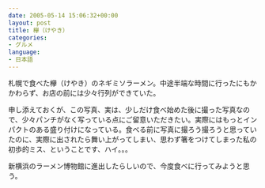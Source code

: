 ```yaml
---
date: 2005-05-14 15:06:32+00:00
layout: post
title: 欅（けやき）
categories:
- グルメ
language:
- 日本語
---
```


札幌で食べた欅（けやき）のネギミソラーメン。中途半端な時間に行ったにもかかわらず、お店の前には少々行列ができていた。

申し添えておくが、この写真、実は、少しだけ食べ始めた後に撮った写真なので、少々パンチがなく写っている点にご留意いただきたい。実際にはもっとインパクトのある盛り付けになっている。食べる前に写真に撮ろう撮ろうと思っていたのに、実際に出されたら舞い上がってしまい、思わず箸をつけてしまった私の初歩的ミス、ということです、ハイ。。。

新横浜のラーメン博物館に進出したらしいので、今度食べに行ってみようと思う。

